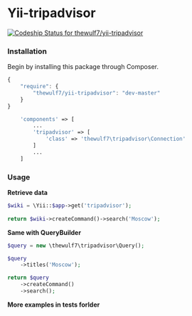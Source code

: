 # Yii-tripadvisor

[![Codeship Status for thewulf7/yii-tripadvisor](https://codeship.com/projects/5b96d6b0-dd45-0133-4b20-2682daabcfd0/status?branch=master)](https://codeship.com/projects/144335)

### Installation

Begin by installing this package through Composer.

```js
{
    "require": {
        "thewulf7/yii-tripadvisor": "dev-master"
    }
}
```

```php
    'components' => [
        ...
        'tripadvisor' => [
            'class' => 'thewulf7\tripadvisor\Connection'
        ]
        ...
    ]
```

### Usage

**Retrieve data**

```php
$wiki = \Yii::$app->get('tripadvisor');
    
return $wiki->createCommand()->search('Moscow');
```

**Same with QueryBuilder**

```php
$query = new \thewulf7\tripadvisor\Query();

$query
    ->titles('Moscow');

return $query
    ->createCommand()
    ->search();
```

**More examples in tests forlder**